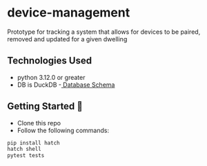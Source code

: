 # device-management
Prototype for tracking a system that allows for devices to be paired, removed and updated for a given dwelling

## Technologies Used
- python 3.12.0 or greater
- DB is DuckDB
  -[ Database Schema](https://github.com/Beahmer89/device-management/wiki) 

## Getting Started :runner:

* Clone this repo
* Follow the following commands:
```bash
pip install hatch
hatch shell
pytest tests
```
